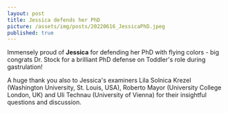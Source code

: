 ```yaml
---
layout: post
title: Jessica defends her PhD
picture: /assets/img/posts/20220616_JessicaPhD.jpeg
published: true
---
```

Immensely proud of **Jessica** for defending her PhD with flying colors - big congrats Dr. Stock for a brilliant PhD defense on Toddler's role during gastrulation! 

A huge thank you also to Jessica's examiners Lila Solnica Krezel (Washington University, St. Louis, USA), Roberto Mayor (University College London, UK) and Uli Technau (University of Vienna) for their insightful questions and discussion. 
